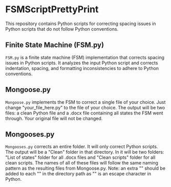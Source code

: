 # FSMScriptPrettyPrint

This repository contains Python scripts for correcting spacing issues in Python scripts that do not follow Python conventions.

## Finite State Machine (FSM.py)

`FSM.py` is a finite state machine (FSM) implementation that corrects spacing issues in Python scripts. It analyzes the input Python script and corrects indentation, spacing, and formatting inconsistencies to adhere to Python conventions.

## Mongoose.py

`Mongoose.py` implements the FSM to correct a single file of your choice. Just change "your_file_here.py" to the file of your choice. The output will be two files: a clean Python file and a .docx file containing all states the FSM went through. Your original file will not be changed.

## Mongooses.py

`Mongooses.py` corrects an entire folder. It will only correct Python scripts. The output will be a "Clean" folder in that directory. In it will be two folders: "List of states" folder for all .docx files and "Clean scripts" folder for all clean scripts. The names of all of these files will follow the same naming pattern as the resulting files from Mongoose.py. Note: an extra "\" should be added to each "\" in the directory path as "\" is an escape character in Python.
